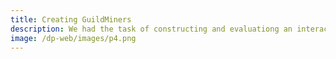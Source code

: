 ```yaml
---
title: Creating GuildMiners
description: We had the task of constructing and evaluationg an interactive, digital application with the intention of connecting people. We decided to create a mobile game using Unity and C#. We succeeded in making a working prototype of a game with multiple features. Our evaluation was done by having six participants playtest the game for a week, and then answering a questionnaire. Our findings were the game was fun to play, but we did not find the game to facilitate the theme of connecting people.
image: /dp-web/images/p4.png
---
```

